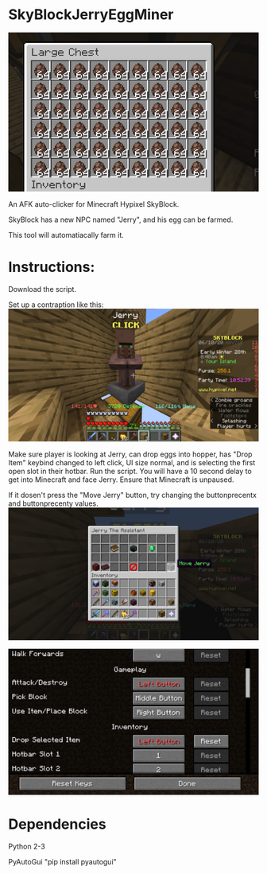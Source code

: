 # SkyBlockJerryEggMiner

![Jerry Eggs](images/jerryeggs.PNG)

An AFK auto-clicker for Minecraft Hypixel SkyBlock.

SkyBlock has a new NPC named "Jerry", and his egg can be farmed.

This tool will automatiacally farm it.

Instructions: 
============

Download the script.

Set up a contraption like this:
![Setup](images/setup.png)

Make sure player is looking at Jerry, can drop eggs into hopper, has "Drop Item" keybind changed to left click, UI size normal, and is selecting the first open slot in their hotbar.
Run the script. You will have a 10 second delay to get into Minecraft and face Jerry. Ensure that Minecraft is unpaused.

If it dosen't press the "Move Jerry" button, try changing the buttonprecentx and buttonprecenty values.
![Move Jerry Button](images/jerrybutton.png)

![Controls](images/controls.PNG)


Dependencies
============

Python 2-3

PyAutoGui "pip install pyautogui"
